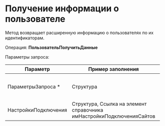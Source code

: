 # Получение информации о пользователе

Метод возвращает расширенную информацию о пользователях по их идентификаторам.

Операция: **ПользовательПолучитьДанные** 

Параметры запроса:

|**Параметр** |**Пример заполнения** |**Описание** |
|---|---|---|
|ПараметрыЗапроса *|Структура|Структура отбора для получения заказов|
|НастройкиПодключения|Структура, Ссылка на элемент справочника имНастройкиПодключенияСайтов|Настройки подключения к сайту|

